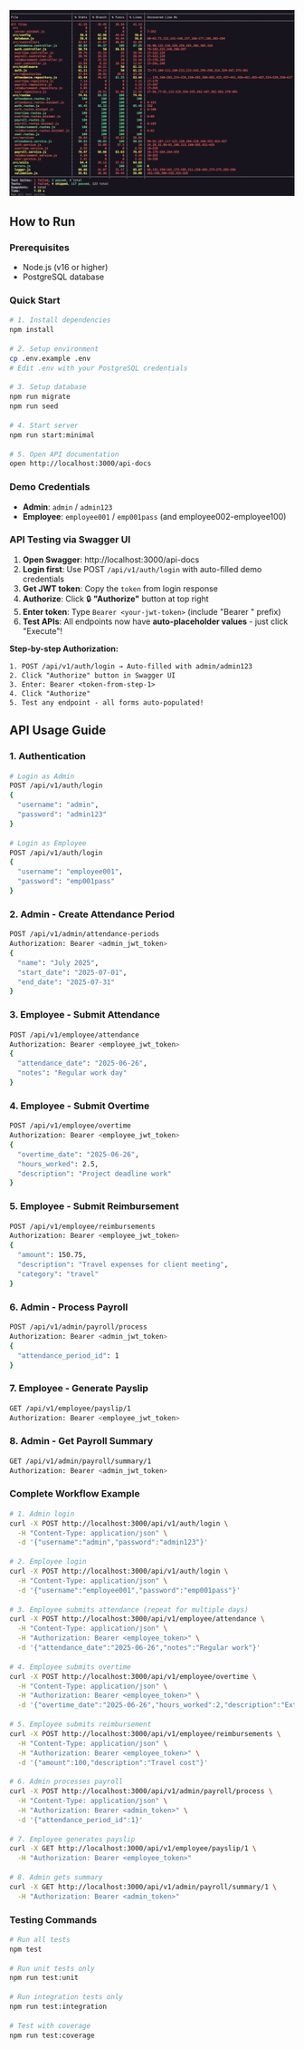 ![Coverage](coverege.png)

## **How to Run**

### **Prerequisites**
- Node.js (v16 or higher)
- PostgreSQL database

### **Quick Start**
```bash
# 1. Install dependencies
npm install

# 2. Setup environment
cp .env.example .env
# Edit .env with your PostgreSQL credentials

# 3. Setup database
npm run migrate
npm run seed

# 4. Start server
npm run start:minimal

# 5. Open API documentation
open http://localhost:3000/api-docs
```

### **Demo Credentials**
- **Admin**: `admin` / `admin123`
- **Employee**: `employee001` / `emp001pass` (and employee002-employee100)

### **API Testing via Swagger UI**
1. **Open Swagger**: http://localhost:3000/api-docs
2. **Login first**: Use POST `/api/v1/auth/login` with auto-filled demo credentials
3. **Get JWT token**: Copy the `token` from login response
4. **Authorize**: Click 🔒 **"Authorize"** button at top right
5. **Enter token**: Type `Bearer <your-jwt-token>` (include "Bearer " prefix)
6. **Test APIs**: All endpoints now have **auto-placeholder values** - just click "Execute"!

**Step-by-step Authorization:**
```
1. POST /api/v1/auth/login → Auto-filled with admin/admin123
2. Click "Authorize" button in Swagger UI
3. Enter: Bearer <token-from-step-1>
4. Click "Authorize" 
5. Test any endpoint - all forms auto-populated!
```

## **API Usage Guide**

### **1. Authentication**
```bash
# Login as Admin
POST /api/v1/auth/login
{
  "username": "admin",
  "password": "admin123"
}

# Login as Employee
POST /api/v1/auth/login
{
  "username": "employee001",
  "password": "emp001pass"
}
```

### **2. Admin - Create Attendance Period**
```bash
POST /api/v1/admin/attendance-periods
Authorization: Bearer <admin_jwt_token>
{
  "name": "July 2025",
  "start_date": "2025-07-01",
  "end_date": "2025-07-31"
}
```

### **3. Employee - Submit Attendance**
```bash
POST /api/v1/employee/attendance
Authorization: Bearer <employee_jwt_token>
{
  "attendance_date": "2025-06-26",
  "notes": "Regular work day"
}
```

### **4. Employee - Submit Overtime**
```bash
POST /api/v1/employee/overtime
Authorization: Bearer <employee_jwt_token>
{
  "overtime_date": "2025-06-26",
  "hours_worked": 2.5,
  "description": "Project deadline work"
}
```

### **5. Employee - Submit Reimbursement**
```bash
POST /api/v1/employee/reimbursements
Authorization: Bearer <employee_jwt_token>
{
  "amount": 150.75,
  "description": "Travel expenses for client meeting",
  "category": "travel"
}
```

### **6. Admin - Process Payroll**
```bash
POST /api/v1/admin/payroll/process
Authorization: Bearer <admin_jwt_token>
{
  "attendance_period_id": 1
}
```

### **7. Employee - Generate Payslip**
```bash
GET /api/v1/employee/payslip/1
Authorization: Bearer <employee_jwt_token>
```

### **8. Admin - Get Payroll Summary**
```bash
GET /api/v1/admin/payroll/summary/1
Authorization: Bearer <admin_jwt_token>
```

### **Complete Workflow Example**
```bash
# 1. Admin login
curl -X POST http://localhost:3000/api/v1/auth/login \
  -H "Content-Type: application/json" \
  -d '{"username":"admin","password":"admin123"}'

# 2. Employee login
curl -X POST http://localhost:3000/api/v1/auth/login \
  -H "Content-Type: application/json" \
  -d '{"username":"employee001","password":"emp001pass"}'

# 3. Employee submits attendance (repeat for multiple days)
curl -X POST http://localhost:3000/api/v1/employee/attendance \
  -H "Content-Type: application/json" \
  -H "Authorization: Bearer <employee_token>" \
  -d '{"attendance_date":"2025-06-26","notes":"Regular work"}'

# 4. Employee submits overtime
curl -X POST http://localhost:3000/api/v1/employee/overtime \
  -H "Content-Type: application/json" \
  -H "Authorization: Bearer <employee_token>" \
  -d '{"overtime_date":"2025-06-26","hours_worked":2,"description":"Extra work"}'

# 5. Employee submits reimbursement
curl -X POST http://localhost:3000/api/v1/employee/reimbursements \
  -H "Content-Type: application/json" \
  -H "Authorization: Bearer <employee_token>" \
  -d '{"amount":100,"description":"Travel cost"}'

# 6. Admin processes payroll
curl -X POST http://localhost:3000/api/v1/admin/payroll/process \
  -H "Content-Type: application/json" \
  -H "Authorization: Bearer <admin_token>" \
  -d '{"attendance_period_id":1}'

# 7. Employee generates payslip
curl -X GET http://localhost:3000/api/v1/employee/payslip/1 \
  -H "Authorization: Bearer <employee_token>"

# 8. Admin gets summary
curl -X GET http://localhost:3000/api/v1/admin/payroll/summary/1 \
  -H "Authorization: Bearer <admin_token>"
```

### **Testing Commands**
```bash
# Run all tests
npm test

# Run unit tests only
npm run test:unit

# Run integration tests only
npm run test:integration

# Test with coverage
npm run test:coverage
```

